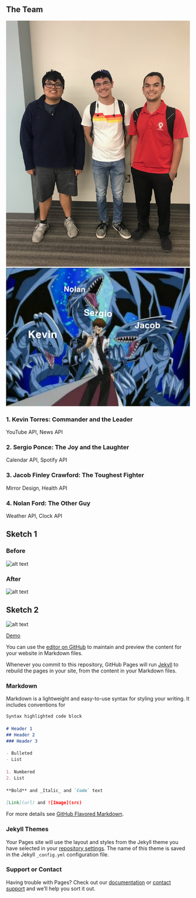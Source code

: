 ## The Team
![alt text](https://raw.githubusercontent.com/SapphireLion/p1.21/master/GroupPhoto.JPG)
![alt text](https://raw.githubusercontent.com/SapphireLion/p1.21/master/GroupPhotoBlueEyes.jpg)

### 1. Kevin Torres: Commander and the Leader
YouTube API, News API
### 2. Sergio Ponce: The Joy and the Laughter
Calendar API, Spotify API
### 3. Jacob Finley Crawford: The Toughest Fighter
Mirror Design, Health API
### 4. Nolan Ford: The Other Guy
Weather API, Clock API
## Sketch 1
### Before
![alt text](https://raw.githubusercontent.com/SapphireLion/p1.21/master/sketch2.png)

### After
![alt text](https://raw.githubusercontent.com/SapphireLion/p1.21/master/sketch1.png)

## Sketch 2
![alt text](https://raw.githubusercontent.com/SapphireLion/p1.21/master/sketch3.jpg)

[Demo](https://sapphirelion.github.io/Blank/)


You can use the [editor on GitHub](https://github.com/SapphireLion/p1.21/edit/master/index.md) to maintain and preview the content for your website in Markdown files.

Whenever you commit to this repository, GitHub Pages will run [Jekyll](https://jekyllrb.com/) to rebuild the pages in your site, from the content in your Markdown files.

### Markdown

Markdown is a lightweight and easy-to-use syntax for styling your writing. It includes conventions for

```markdown
Syntax highlighted code block

# Header 1
## Header 2
### Header 3

- Bulleted
- List

1. Numbered
2. List

**Bold** and _Italic_ and `Code` text

[Link](url) and ![Image](src)
```

For more details see [GitHub Flavored Markdown](C:/Users/mobiu/Documents/GitHub/Blank/index.html).

### Jekyll Themes

Your Pages site will use the layout and styles from the Jekyll theme you have selected in your [repository settings](https://github.com/SapphireLion/p1.21/settings). The name of this theme is saved in the Jekyll `_config.yml` configuration file.

### Support or Contact

Having trouble with Pages? Check out our [documentation](https://help.github.com/categories/github-pages-basics/) or [contact support](https://github.com/contact) and we’ll help you sort it out.
